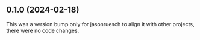 ## 0.1.0 (2024-02-18)

This was a version bump only for jasonruesch to align it with other projects, there were no code changes.
